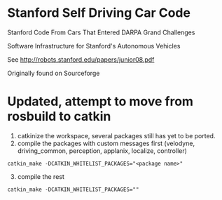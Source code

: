 # Stanford Self Driving Car Code

Stanford Code From Cars That Entered DARPA Grand Challenges

Software Infrastructure for Stanford's Autonomous Vehicles

See http://robots.stanford.edu/papers/junior08.pdf

Originally found on Sourceforge

# Updated, attempt to move from rosbuild to catkin
1. catkinize the workspace, several packages still has yet to be ported.
2. compile the packages with custom messages first (velodyne, driving_common, perception, applanix, localize, controller)

``` catkin_make -DCATKIN_WHITELIST_PACKAGES="<package name>" ```

3. compile the rest

``` catkin_make -DCATKIN_WHITELIST_PACKAGES="" ```